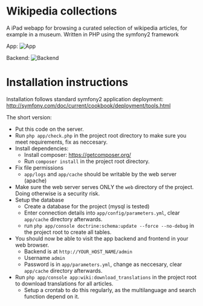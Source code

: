 Wikipedia collections
=====================

A iPad webapp for browsing a curated selection of wikipedia articles, for example in a museum.
Written in PHP using the symfony2 framework

App:
![App](http://i.imgur.com/H1ltTEi.jpg)

Backend: 
![Backend](http://i.imgur.com/d2sHraV.png)

Installation instructions
=========================

Installation follows standard symfony2 application deployment: http://symfony.com/doc/current/cookbook/deployment/tools.html

The short version:

* Put this code on the server.
* Run `php app/check.php` in the project root directory to make sure you meet requirements, fix as neccesary.
* Install dependencies:
  * Install composer: https://getcomposer.org/
  * Run `composer install` in the project root directory.
* Fix file permissions
  * `app/logs` and `app/cache` should be writable by the web server (apache)
* Make sure the web server serves ONLY the `web` directory of the project. Doing otherwise is a security risk.
* Setup the database
    * Create a database for the project (mysql is tested)
    * Enter connection details into `app/config/parameters.yml`, clear `app/cache` directory afterwards.
    * run `php app/console doctrine:schema:update --force --no-debug` in the project root to create all tables.
* You should now be able to visit the app backend and frontend in your web browser.
  * Backend is at `http://YOUR_HOST_NAME/admin` 
  * Username `admin`
  * Password is in `app/parameters.yml`, change as neccesary, clear `app/cache` directory afterwards.
* Run `php app/console app:wiki:download_translations` in the project root to download translations for all articles.
  * Setup a crontab to do this regularly, as the multilanguage and search function depend on it.

